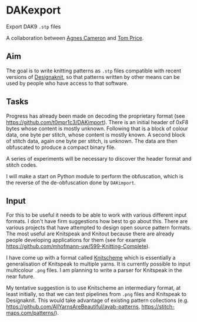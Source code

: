 # DAKexport
Export DAK9 `.stp` files

A collaboration between [Agnes Cameron](https://github.com/agnescameron)
and [Tom Price](https://github.com/t0mpr1c3/).

## Aim

The goal is to write knitting patterns as `.stp` files compatible with
recent versions of [Designaknit](https://softbyte.co.uk/), so that
patterns written by other means can be used by people who have access
to that software.

## Tasks

Progress has already been made on decoding the proprietary format 
(see https://github.com/t0mpr1c3/DAKimport). There is an initial header
of 0xF8 bytes whose content is mostly unknown. Following that is a block
of colour data, one byte per stitch, whose content is mostly known. A
second block of stitch data, again one byte per stitch, is unknown. The
data are then obfuscated to produce a compact binary file.

A series of experiments will be necessary to discover the header format
and stitch codes.

I will make a start on Python module to perform the obfuscation, which
is the reverse of the de-obfuscation done by `DAKimport`.

## Input

For this to be useful it needs to be able to work with various different
input formats. I don't have firm suggestions how best to go about this.
There are various projects that have attempted to design open source pattern
formats. The most useful are Knitspeak and Knitout because there are already
people developing applications for them (see for example
https://github.com/mhofmann-uw/599-Knitting-Complete).

I have come up with a format called [Knitscheme](https://github.com/t0mpr1c3/knitscheme)
which is essentially a generalisation of Knitspeak to multiple yarns. It is
currently possible to input multicolour `.png` files. I am planning to write
a parser for Knitspeak in the near future.

My tentative suggestion is to use Knitscheme an intermediary format, at least
initially, so that we can test pipelines from `.png` files and Knitspeak to
Designaknit. This would take advantage of existing pattern collections
(e.g. https://github.com/AllYarnsAreBeautiful/ayab-patterns, https://stitch-maps.com/patterns/).
